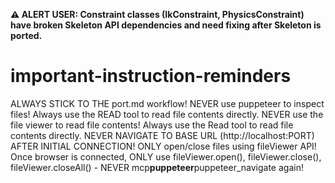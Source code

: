 **⚠️ ALERT USER: Constraint classes (IkConstraint, PhysicsConstraint) have broken Skeleton API dependencies and need fixing after Skeleton is ported.**

# important-instruction-reminders

ALWAYS STICK TO THE port.md workflow!
NEVER use puppeteer to inspect files! Always use the READ tool to read file contents directly.
NEVER use the file viewer to read file contents! Always use the Read tool to read file contents directly.
NEVER NAVIGATE TO BASE URL (http://localhost:PORT) AFTER INITIAL CONNECTION! ONLY open/close files using fileViewer API!
Once browser is connected, ONLY use fileViewer.open(), fileViewer.close(), fileViewer.closeAll() - NEVER mcp**puppeteer**puppeteer_navigate again!
